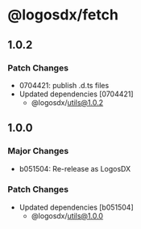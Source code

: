 # @logosdx/fetch

## 1.0.2

### Patch Changes

- 0704421: publish .d.ts files
- Updated dependencies [0704421]
  - @logosdx/utils@1.0.2

## 1.0.0

### Major Changes

- b051504: Re-release as LogosDX

### Patch Changes

- Updated dependencies [b051504]
  - @logosdx/utils@1.0.0

